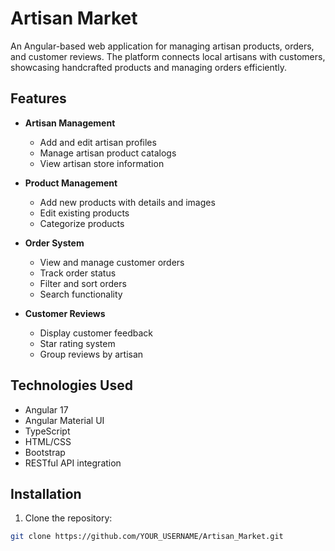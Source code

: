 # Artisan Market

An Angular-based web application for managing artisan products, orders, and customer reviews. The platform connects local artisans with customers, showcasing handcrafted products and managing orders efficiently.

## Features

- **Artisan Management**
  - Add and edit artisan profiles
  - Manage artisan product catalogs
  - View artisan store information

- **Product Management**
  - Add new products with details and images
  - Edit existing products
  - Categorize products

- **Order System**
  - View and manage customer orders
  - Track order status
  - Filter and sort orders
  - Search functionality

- **Customer Reviews**
  - Display customer feedback
  - Star rating system
  - Group reviews by artisan

## Technologies Used

- Angular 17
- Angular Material UI
- TypeScript
- HTML/CSS
- Bootstrap
- RESTful API integration

## Installation

1. Clone the repository:
```bash
git clone https://github.com/YOUR_USERNAME/Artisan_Market.git
